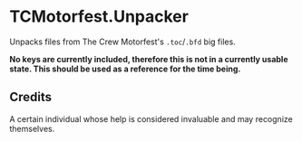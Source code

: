 # TCMotorfest.Unpacker

Unpacks files from The Crew Motorfest's `.toc`/`.bfd` big files.

**No keys are currently included, therefore this is not in a currently usable state. This should be used as a reference for the time being.**

## Credits

A certain individual whose help is considered invaluable and may recognize themselves.
